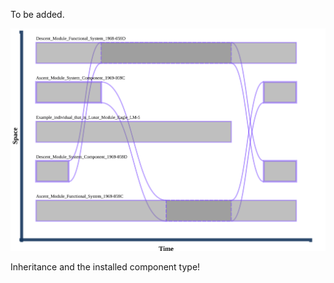 To be added.

![An association between *Eagle* and its crew during descent](../extras/source-images/test3.svg)

Inheritance and the installed component type!